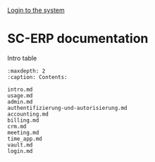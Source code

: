 [Login to the system](login)


SC-ERP documentation
====================

Intro table


```{toctree}
:maxdepth: 2
:caption: Contents:

intro.md
usage.md
admin.md
authentifizierung-und-autorisierung.md
accounting.md
billing.md
crm.md
meeting.md
time_app.md
vault.md
login.md
